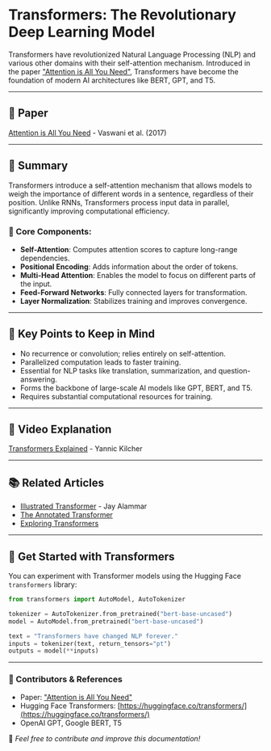 # Transformers: The Revolutionary Deep Learning Model

Transformers have revolutionized Natural Language Processing (NLP) and various other domains with their self-attention mechanism. Introduced in the paper ["Attention is All You Need"](https://arxiv.org/abs/1706.03762), Transformers have become the foundation of modern AI architectures like BERT, GPT, and T5.

---

## 📜 Paper
[Attention is All You Need](https://arxiv.org/abs/1706.03762) - Vaswani et al. (2017)

---

## 📖 Summary
Transformers introduce a self-attention mechanism that allows models to weigh the importance of different words in a sentence, regardless of their position. Unlike RNNs, Transformers process input data in parallel, significantly improving computational efficiency.

### 🔹 Core Components:
- **Self-Attention**: Computes attention scores to capture long-range dependencies.
- **Positional Encoding**: Adds information about the order of tokens.
- **Multi-Head Attention**: Enables the model to focus on different parts of the input.
- **Feed-Forward Networks**: Fully connected layers for transformation.
- **Layer Normalization**: Stabilizes training and improves convergence.

---

## 📌 Key Points to Keep in Mind
- No recurrence or convolution; relies entirely on self-attention.
- Parallelized computation leads to faster training.
- Essential for NLP tasks like translation, summarization, and question-answering.
- Forms the backbone of large-scale AI models like GPT, BERT, and T5.
- Requires substantial computational resources for training.

---

## 🎥 Video Explanation
[Transformers Explained](https://www.youtube.com/watch?v=4Bdc55j80l8) - Yannic Kilcher

---

## 📚 Related Articles
- [Illustrated Transformer](http://jalammar.github.io/illustrated-transformer/) - Jay Alammar
- [The Annotated Transformer](https://nlp.seas.harvard.edu/2018/04/03/attention.html)
- [Exploring Transformers](https://huggingface.co/course/chapter1)

---

## 🚀 Get Started with Transformers
You can experiment with Transformer models using the Hugging Face `transformers` library:
```python
from transformers import AutoModel, AutoTokenizer

tokenizer = AutoTokenizer.from_pretrained("bert-base-uncased")
model = AutoModel.from_pretrained("bert-base-uncased")

text = "Transformers have changed NLP forever."
inputs = tokenizer(text, return_tensors="pt")
outputs = model(**inputs)
```

---

### 🌟 Contributors & References
- Paper: ["Attention is All You Need"](https://arxiv.org/abs/1706.03762)
- Hugging Face Transformers: [https://huggingface.co/transformers/](https://huggingface.co/transformers/)
- OpenAI GPT, Google BERT, T5


🔹 *Feel free to contribute and improve this documentation!*
